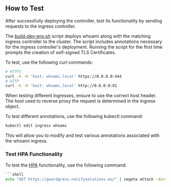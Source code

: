 ## How to Test

After successfully deploying the controller, test its functionality by sending requests 
to the ingress controller.

The [build-dev-env.sh](build-dev-env.sh) script deploys whoami along with the matching ingress 
controller to the cluster. The script includes annotations necessary for 
the ingress controller's deployment. Running the script for the first time 
prompts the creation of self-signed TLS Certificates.

To test, use the following curl commands:
```sh
# HTTPS
curl -k -H 'host: whoami.local' https://0.0.0.0:444
# HTTP
curl -k -H 'host: whoami.local' http://0.0.0.0:81
```

When testing different ingresses, ensure to use the correct host header. 
The host used to reverse proxy the request is determined in the ingress object.

To test different annotations, use the following kubectl command:
```sh
kubectl edit ingress whoami
```

This will allow you to modify and test various annotations associated 
with the whoami ingress.

### Test HPA Functionality
To test the [HPA](../k8s/guardgress-deployment-hpa.yaml) functionality, use the following command:
```sh
```shell
echo "GET https://guardgress.notifysolutions.eu/" | vegeta attack -duration=120s -rate=100/1s
```